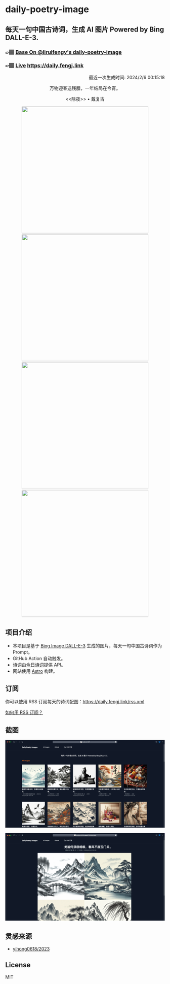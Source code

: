 
# daily-poetry-image

## 每天一句中国古诗词，生成 AI 图片 Powered by Bing DALL-E-3.

### 👉🏽 [Base On @liruifengv's daily-poetry-image](https://github.com/liruifengv/daily-poetry-image)

### 👉🏽 [Live](https://daily.fengj.link) https://daily.fengj.link

<p align="right">
  最近一次生成时间: 2024/2/6 00:15:18
</p>
<p align="center">
万物迎春送残腊，一年结局在今宵。
</p>
<p align="center">
<<除夜>> • 戴复古
</p>
<p align="center">
<img src="https://tse3.mm.bing.net/th/id/OIG1.Gh_pka0vJb75.jLv8tnP" height="400" width="400" />
<img src="https://tse3.mm.bing.net/th/id/OIG1.Z_i4ZszCq6oL_oojVFmf" height="400" width="400" />
<img src="https://tse4.mm.bing.net/th/id/OIG1.Ei6AEaeEiJumjbih2XiO" height="400" width="400" />
<img src="https://tse3.mm.bing.net/th/id/OIG1.RZDOVpCpXIKaSs5YjgA1" height="400" width="400" />
</p>

## 项目介绍

-   本项目是基于 [Bing Image DALL-E-3](https://www.bing.com/images/create) 生成的图片，每天一句中国古诗词作为 Prompt。
-   GitHub Action 自动触发。
-   诗词由[今日诗词](https://www.jinrishici.com/)提供 API。
-   网站使用 [Astro](https://astro.build) 构建。

## 订阅

你可以使用 RSS 订阅每天的诗词配图：https://daily.fengj.link/rss.xml

[如何用 RSS 订阅？](https://zhuanlan.zhihu.com/p/55026716)

## 截图

![图片列表](./screenshots/Snipaste_2023-12-28_21-00-26.png)

![图片详情](./screenshots/Snipaste_2023-12-28_21-00-53.png)

## 灵感来源

-   [yihong0618/2023](https://github.com/yihong0618/2023)

## License

MIT
